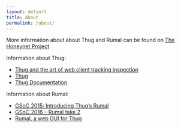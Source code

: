 ```yaml
---
layout: default
title: About
permalink: /about/
---
```

More information about about Thug and Rumal can be found on [The Honeynet Project](https://www.honeynet.org)

Information about Thug: 

- [Thug and the art of web client tracking inspection](https://sysenterhoneynet.wordpress.com/2015/01/27/thug-and-the-art-of-web-client-tracking-inspection/)
- [Thug](http://buffer.github.io/thug/)
- [Thug Documentation](http://buffer.github.io/thug/doc/)


Information about Rumal: 

- [GSoC 2015: Introducing Thug’s Rumal](https://sysenterhoneynet.wordpress.com/2015/03/06/gsoc-2015-introducing-thugs-rumal/)
- [GSoC 2016 – Rumal take 2](https://sysenterhoneynet.wordpress.com/2016/03/06/gsoc-2016-rumal-take-2/)
- [Rumal, a web GUI for Thug](https://www.honeynet.org/taxonomy/term/218)

